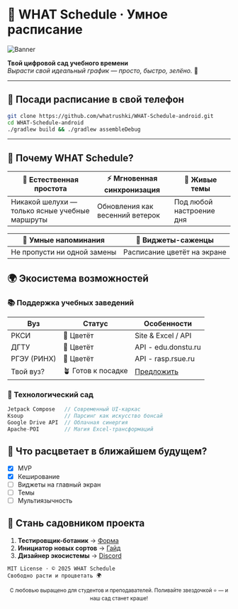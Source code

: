 # 🌿 WHAT Schedule · Умное расписание

![Banner](https://raw.githubusercontent.com/whatrushki/WHAT-Schedule-android/refs/heads/master/github/app_banner.jpg)

**Твой цифровой сад учебного времени**  
_Вырасти свой идеальный график — просто, быстро, зелёно._ 🌱

---

## 🌱 Посади расписание в свой телефон

```bash
git clone https://github.com/whatrushki/WHAT-Schedule-android.git
cd WHAT-Schedule-android
./gradlew build && ./gradlew assembleDebug
```

---

## 🍃 Почему WHAT Schedule?

| **🌳 Естественная простота**                   | **⚡ Мгновенная синхронизация** | **🎨 Живые темы**        |
| ---------------------------------------------- | ------------------------------- | ------------------------ |
| Никакой шелухи — только ясные учебные маршруты | Обновления как весенний ветерок | Под любой настроение дня |

| **🔔 Умные напоминания**    | **📱 Виджеты-саженцы**      |
| --------------------------- | --------------------------- |
| Не пропусти ни одной замены | Расписание цветёт на экране |

## 🌍 Экосистема возможностей

### 📚 Поддержка учебных заведений

| **Вуз**     | **Статус**         | **Особенности**                       |
| ----------- | ------------------ | ------------------------------------- |
| РКСИ        | 🌟 Цветёт          | Site & Excel / API                    |
| ДГТУ        | 🌟 Цветёт          | API - edu.donstu.ru                   |
| РГЭУ (РИНХ) | 🌟 Цветёт          | API - rasp.rsue.ru                    |
| Твой вуз?   | 🪴 Готов к посадке | [Предложить](https://t.me/whatrushik) |

### 🌿 Технологический сад

```kotlin
Jetpack Compose   // Современный UI-каркас
Ksoup             // Парсинг как искусство бонсай
Google Drive API  // Облачная синергия
Apache-POI        // Магия Excel-трансформаций
```

## 🌻 Что расцветает в ближайшем будущем?

- [x] MVP
- [x] Кеширование
- [ ] Виджеты на главный экран
- [ ] Темы
- [ ] Мультиязычность

## 💚 Стань садовником проекта

1. **Тестировщик-ботаник** → [Форма](https://forms.gle/example)
2. **Инициатор новых сортов** → [Гайд](https://example.com/guide)
3. **Дизайнер экосистемы** → [Discord](https://discord.gg/example)

```text
MIT License · © 2025 WHAT Schedule
Свободно расти и процветать 🌍
```

<div align="center">
  <sub>С любовью выращено для студентов и преподавателей. Поливайте звездочкой ⭐ — и наш сад станет краше!</sub><br>
</div>
